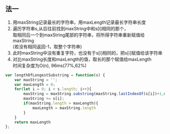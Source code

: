## 法一
1. 用maxString记录最长的字符串，用maxLength记录最长字符串长度
2. 遍历字符串s,从后往前找到maxString中和s[i]相同的那个，  
    取相同后一个到maxString尾部的字符串，将所得字符串重新赋值给maxString  
    (若没有相同返回-1，取整个字符串)
3. 此时maxString中没有重复字符，也没有于s[i]相同的，把s[i]赋值给该字符串
4. 对比maxString长度和maxLength的值，取长的那个赋值给maxLength  
时间复杂度为O(n), 96ms(77%,62%)
```js
var lengthOfLongestSubstring = function(s) {
    var maxString = '';
    var maxLength = 0;
    for(let i = 0; i < s.length; i++){
        maxString = maxString.substring(maxString.lastIndexOf(s[i])+1,maxString.length)
        maxString += s[i];
        if(maxString.length > maxLength){
            maxLength = maxString.length
        }
    }
    return maxLength
};
```
